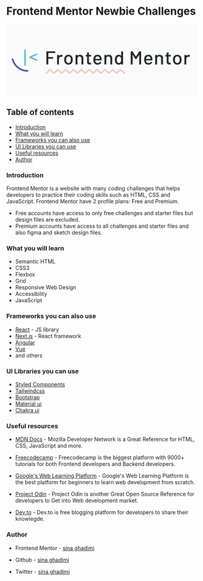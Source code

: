 # Frontend Mentor Newbie Challenges

![Frontend-mentor](./Frontend-mentor.webp)

## Table of contents

- [Introduction](#introduction)
- [What you will learn](#what-you-will-learn)
- [Frameworks you can also use](#frameworks-you-can-also-use)
- [UI Libraries you can use](#ui-libraries-you-can-use)
- [Useful resources](#useful-resources)
- [Author](#author)

### Introduction

Frontend Mentor is a website with many coding challenges that helps developers to practice their coding skills such as HTML, CSS and JavaScript.
Frontend Mentor have 2 profile plans: Free and Premium.

- Free accounts have access to only free challenges and starter files but design files are excluded.
- Premium accounts have access to all challenges and starter files and also figma and sketch design files.

### What you will learn

- Semantic HTML
- CSS3
- Flexbox
- Grid
- Responsive Web Design
- Accessibility
- JavaScript

### Frameworks you can also use

- [React](https://reactjs.dev/) - JS library
- [Next.js](https://nextjs.org/) - React framework
- [Angular](https://angular.io/)
- [Vue](https://vuejs.org/)
- and others

### UI Libraries you can use

- [Styled Components](https://styled-components.com/)
- [Tailwindcss](https://tailwindcss.com/)
- [Bootstrap](https://getbootstrap.com/)
- [Material ui](https://mui.com/)
- [Chakra ui](https://chakra-ui.com/)

### Useful resources

- [MDN Docs](https://developer.mozilla.org/en-US/) - Mozilla Developer Network is a Great Reference for HTML, CSS, JavaScript and more.

- [Freecodecamp](https://www.freecodecamp.org/) - Freecodecamp is the biggest platform with 9000+ tutorials for both Frontend developers and Backend developers.

- [Google's Web Learning Platform](https://web.dev/learn/) - Google's Web Learning Platform is the best platform for beginners to learn web development from scratch.

- [Project Odin](https://www.theodinproject.com/) - Project Odin is another Great Open Source Reference for developers to Get into Web development market.

- [Dev.to](https://dev.to/) - Dev.to is free blogging platform for developers to share their knowlegde.

### Author

- Frontend Mentor - [sina ghadimi](https://www.frontendmentor.io/profile/sina-ghadimi)

- Github - [sina ghadimi](https://github.com/sina-ghadimi)

- Twitter - [sina ghadimi](https://www.twitter.com/realsinaghadimi)
